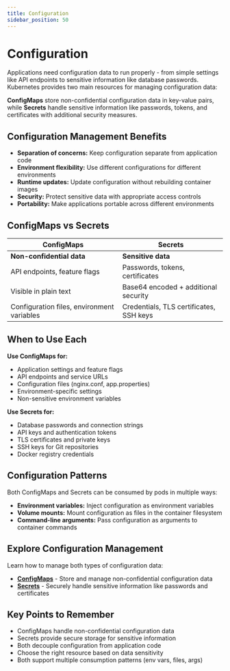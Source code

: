 ```yaml
---
title: Configuration
sidebar_position: 50
---
```


# Configuration

Applications need configuration data to run properly - from simple settings like API endpoints to sensitive information like database passwords. Kubernetes provides two main resources for managing configuration data:

**ConfigMaps** store non-confidential configuration data in key-value pairs, while **Secrets** handle sensitive information like passwords, tokens, and certificates with additional security measures.

## Configuration Management Benefits

- **Separation of concerns:** Keep configuration separate from application code
- **Environment flexibility:** Use different configurations for different environments  
- **Runtime updates:** Update configuration without rebuilding container images
- **Security:** Protect sensitive data with appropriate access controls
- **Portability:** Make applications portable across different environments

## ConfigMaps vs Secrets

| ConfigMaps | Secrets |
|------------|---------|
| **Non-confidential data** | **Sensitive data** |
| API endpoints, feature flags | Passwords, tokens, certificates |
| Visible in plain text | Base64 encoded + additional security |
| Configuration files, environment variables | Credentials, TLS certificates, SSH keys |

## When to Use Each

**Use ConfigMaps for:**
- Application settings and feature flags
- API endpoints and service URLs
- Configuration files (nginx.conf, app.properties)
- Environment-specific settings
- Non-sensitive environment variables

**Use Secrets for:**
- Database passwords and connection strings
- API keys and authentication tokens
- TLS certificates and private keys
- SSH keys for Git repositories
- Docker registry credentials

## Configuration Patterns

Both ConfigMaps and Secrets can be consumed by pods in multiple ways:

- **Environment variables:** Inject configuration as environment variables
- **Volume mounts:** Mount configuration as files in the container filesystem
- **Command-line arguments:** Pass configuration as arguments to container commands

## Explore Configuration Management

Learn how to manage both types of configuration data:

- **[ConfigMaps](./configmaps)** - Store and manage non-confidential configuration data
- **[Secrets](./secrets)** - Securely handle sensitive information like passwords and certificates

## Key Points to Remember

* ConfigMaps handle non-confidential configuration data
* Secrets provide secure storage for sensitive information
* Both decouple configuration from application code
* Choose the right resource based on data sensitivity
* Both support multiple consumption patterns (env vars, files, args)